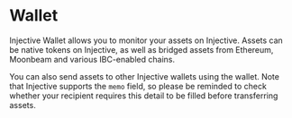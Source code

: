 <!--
order: 1
title: Wallet
-->

# Wallet

Injective Wallet allows you to monitor your assets on Injective. Assets can be native tokens on Injective, as well as bridged assets from Ethereum, Moonbeam and various IBC-enabled chains.

You can also send assets to other Injective wallets using the wallet. Note that Injective supports the `memo` field, so please be reminded to check whether your recipient requires this detail to be filled before transferring assets.
